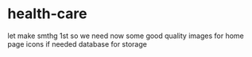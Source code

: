 # health-care
let make smthg 1st
so we need now some good quality images for home page 
icons if needed 
database for storage 
